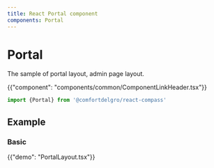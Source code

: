```yaml
---
title: React Portal component
components: Portal
---
```


# Portal

<p class="description">The sample of portal layout, admin page layout.</p>

{{"component": "components/common/ComponentLinkHeader.tsx"}}

```jsx
import {Portal} from '@comfortdelgro/react-compass'
```


## Example

### Basic

{{"demo": "PortalLayout.tsx"}}
